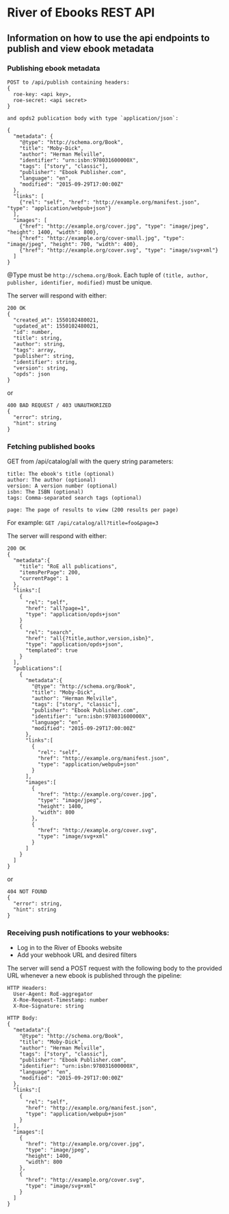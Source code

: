 # River of Ebooks REST API
## Information on how to use the api endpoints to publish and view ebook metadata

### Publishing ebook metadata

```
POST to /api/publish containing headers:
{
  roe-key: <api key>,
  roe-secret: <api secret>
}

and opds2 publication body with type `application/json`:

{
  "metadata": {
    "@type": "http://schema.org/Book",
    "title": "Moby-Dick",
    "author": "Herman Melville",
    "identifier": "urn:isbn:978031600000X",
    "tags": ["story", "classic"],
    "publisher": "Ebook Publisher.com",
    "language": "en",
    "modified": "2015-09-29T17:00:00Z"
  },
  "links": [
    {"rel": "self", "href": "http://example.org/manifest.json", "type": "application/webpub+json"}
  ],
  "images": [
    {"href": "http://example.org/cover.jpg", "type": "image/jpeg", "height": 1400, "width": 800},
    {"href": "http://example.org/cover-small.jpg", "type": "image/jpeg", "height": 700, "width": 400},
    {"href": "http://example.org/cover.svg", "type": "image/svg+xml"}
  ]
}
```

@Type must be `http://schema.org/Book`.
Each tuple of `(title, author, publisher, identifier, modified)` must be unique.

The server will respond with either:

```
200 OK
{
  "created_at": 1550102480021,
  "updated_at": 1550102480021,
  "id": number,
  "title": string,
  "author": string,
  "tags": array,
  "publisher": string,
  "identifier": string,
  "version": string,
  "opds": json
}
```

or

```
400 BAD REQUEST / 403 UNAUTHORIZED
{
  "error": string,
  "hint": string
}
```

### Fetching published books

GET from /api/catalog/all with the query string parameters:

```
title: The ebook's title (optional)
author: The author (optional)
version: A version number (optional)
isbn: The ISBN (optional)
tags: Comma-separated search tags (optional)

page: The page of results to view (200 results per page)
```

For example: `GET /api/catalog/all?title=foo&page=3`

The server will respond with either:

```
200 OK
{
  "metadata":{
    "title": "RoE all publications",
    "itemsPerPage": 200,
    "currentPage": 1
  },
  "links":[
    {
      "rel": "self",
      "href": "all?page=1",
      "type": "application/opds+json"
    }
    {
      "rel": "search",
      "href": "all{?title,author,version,isbn}",
      "type": "application/opds+json",
      "templated": true
    }
  ],
  "publications":[
    {
      "metadata":{
        "@type": "http://schema.org/Book",
        "title": "Moby-Dick",
        "author": "Herman Melville",
        "tags": ["story", "classic"],
        "publisher": "Ebook Publisher.com",
        "identifier": "urn:isbn:978031600000X",
        "language": "en",
        "modified": "2015-09-29T17:00:00Z"
      },
      "links":[
        {
          "rel": "self",
          "href": "http://example.org/manifest.json",
          "type": "application/webpub+json"
        }
      ],
      "images":[
        {
          "href": "http://example.org/cover.jpg",
          "type": "image/jpeg",
          "height": 1400,
          "width": 800
        },
        {
          "href": "http://example.org/cover.svg",
          "type": "image/svg+xml"
        }
      ]
    }
  ]
}
```

or

```
404 NOT FOUND
{
  "error": string,
  "hint": string
}
```

### Receiving push notifications to your webhooks:

- Log in to the River of Ebooks website
- Add your webhook URL and desired filters

The server will send a POST request with the following body to the provided URL whenever a new ebook is published through the pipeline:

```
HTTP Headers:
  User-Agent: RoE-aggregator
  X-Roe-Request-Timestamp: number
  X-Roe-Signature: string

HTTP Body:
{
  "metadata":{
    "@type": "http://schema.org/Book",
    "title": "Moby-Dick",
    "author": "Herman Melville",
    "tags": ["story", "classic"],
    "publisher": "Ebook Publisher.com",
    "identifier": "urn:isbn:978031600000X",
    "language": "en",
    "modified": "2015-09-29T17:00:00Z"
  },
  "links":[
    {
      "rel": "self",
      "href": "http://example.org/manifest.json",
      "type": "application/webpub+json"
    }
  ],
  "images":[
    {
      "href": "http://example.org/cover.jpg",
      "type": "image/jpeg",
      "height": 1400,
      "width": 800
    },
    {
      "href": "http://example.org/cover.svg",
      "type": "image/svg+xml"
    }
  ]
}
```
